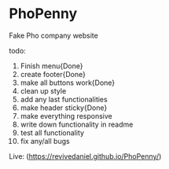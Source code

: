 # PhoPenny
Fake Pho company website

todo:
1. Finish menu{Done}
2. create footer{Done}
3. make all buttons work{Done}
4. clean up style
5. add any last functionalities
6. make header sticky{Done}
7. make everything responsive
8. write down functionality in readme
9. test all functionality
10. fix any/all bugs

Live:
(https://revivedaniel.github.io/PhoPenny/)